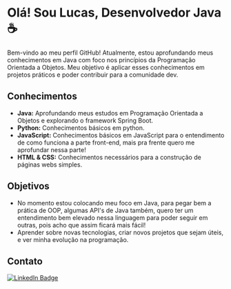 # Olá! Sou Lucas, Desenvolvedor Java☕

Bem-vindo ao meu perfil GitHub! Atualmente, estou aprofundando meus conhecimentos em Java com foco nos princípios da Programação Orientada a Objetos. Meu objetivo é aplicar esses conhecimentos em projetos práticos e poder contribuir para a comunidade dev.      

## Conhecimentos

* **Java:** Aprofundando meus estudos em Programação Orientada a Objetos e explorando o framework Spring Boot.
* **Python:** Conhecimentos básicos em python.
* **JavaScript:** Conhecimentos básicos em JavaScript para o entendimento de como funciona a parte front-end, mais pra frente quero me aprofundar nessa parte!
* **HTML & CSS:** Conhecimentos necessários para a construção de páginas webs simples.

## Objetivos

* No momento estou colocando meu foco em Java, para pegar bem a prática de OOP, algumas API's de Java também, quero ter um entendimento bem elevado nessa linguagem para poder seguir em outras, pois acho que assim ficará mais fácil!
* Aprender sobre novas tecnologias, criar novos projetos que sejam úteis, e ver minha evolução na programação.

## Contato

  [![LinkedIn Badge](https://img.shields.io/badge/-LinkedIn-%230077B5?style=flat-square&logo=linkedin&logoColor=white)](https://www.linkedin.com/in/lucas-lopes-lp-devskt2025/)







